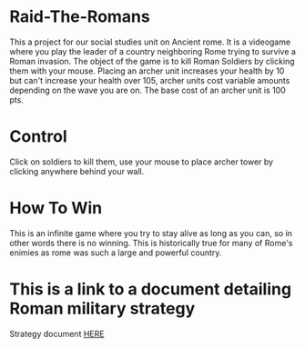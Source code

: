 # Raid-The-Romans

This a project for our social studies unit on Ancient rome. It is a videogame where you play the leader of a country 
neighboring Rome trying to survive a Roman invasion. The object of the game is to kill Roman Soldiers by clicking them with your mouse. Placing an archer unit increases your health by 10 but can't increase your health over 105, archer units cost variable amounts depending on the wave you are on. The base cost of an archer unit is 100 pts.

# Control

Click on soldiers to kill them, use your mouse to place archer tower by clicking anywhere behind your wall. 
 
# How To Win

This is an infinite game where you try to stay alive as long as you can, so in other words there is no winning. 
This is historically true for many of Rome's enimies as rome was such a large and powerful country.

# This is a link to a document detailing Roman military strategy

Strategy document [HERE](https://docs.google.com/document/d/1orLiY60L0g9uIFzMO7TJS80N0aNhOjLYQb-dOcvxMT4/edit?usp=sharing)
